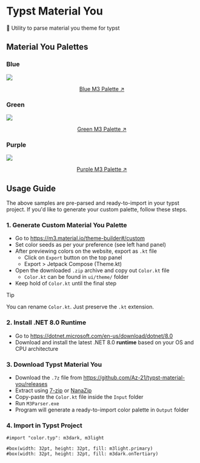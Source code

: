 # Typst Material You
🎨 Utility to parse material you theme for typst

## Material You Palettes
### Blue
![](https://ucarecdn.com/9ab07255-6e71-460b-97a0-073ca9b6ccbc/typstm3blue.jpg)

<p align="center">
<a href="https://github.com/Az-21/typst-material-you/blob/main/Sample/blue.typ">Blue M3 Palette ↗️</a>
</p>

### Green
![](https://ucarecdn.com/32edf9f5-c053-4c16-8040-217f408712d7/typstm3green.jpg)

<p align="center">
<a href="https://github.com/Az-21/typst-material-you/blob/main/Sample/green.typ">Green M3 Palette ↗️</a>
</p>

### Purple
![](https://ucarecdn.com/feff05db-cf62-4d2c-a878-96a88e77822c/typstm3purple.jpg)

<p align="center">
<a href="https://github.com/Az-21/typst-material-you/blob/main/Sample/purple.typ">Purple M3 Palette ↗️</a>
</p>

## Usage Guide
The above samples are pre-parsed and ready-to-import in your typst project. If you'd like to generate your custom palette, follow these steps.

### 1. Generate Custom Material You Palette
- Go to https://m3.material.io/theme-builder#/custom
- Set color seeds as per your preference (see left hand panel)
- After previewing colors on the website, export as `.kt` file
  - Click on `Export` button on the top panel
  - Export > Jetpack Compose (Theme.kt)
- Open the downloaded `.zip` archive and copy out `Color.kt` file
  - `Color.kt` can be found in `ui/theme/` folder
- Keep hold of `Color.kt` until the final step

> [!TIP]
> You can rename `Color.kt`. Just preserve the `.kt` extension.

### 2. Install .NET 8.0 Runtime
- Go to https://dotnet.microsoft.com/en-us/download/dotnet/8.0
- Download and install the latest .NET 8.0 **runtime** based on your OS and CPU architecture

### 3. Download Typst Material You
- Download the `.7z` file from https://github.com/Az-21/typst-material-you/releases
- Extract using [7-zip](https://www.7-zip.org/) or [NanaZip](https://github.com/M2Team/NanaZip/releases)
- Copy-paste the `Color.kt` file inside the `Input` folder
- Run `M3Parser.exe`
- Program will generate a ready-to-import color palette in `Output` folder

### 4. Import in Typst Project
```typst
#import "color.typ": m3dark, m3light

#box(width: 32pt, height: 32pt, fill: m3light.primary)
#box(width: 32pt, height: 32pt, fill: m3dark.onTertiary)
```
